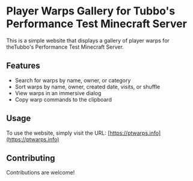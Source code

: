 # Player Warps Gallery for Tubbo's Performance Test Minecraft Server

This is a simple website that displays a gallery of player warps for theTubbo's Performance Test Minecraft Server.

## Features

- Search for warps by name, owner, or category
- Sort warps by name, owner, created date, visits, or shuffle
- View warps in an immersive dialog
- Copy warp commands to the clipboard

## Usage

To use the website, simply visit the URL: [https://ptwarps.info](https://ptwarps.info)

## Contributing

Contributions are welcome!